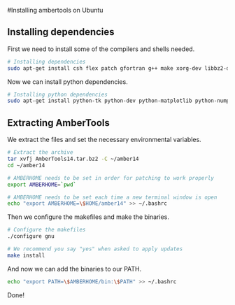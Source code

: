 #Installing ambertools on Ubuntu

## Installing dependencies

First we need to install some of the compilers and shells needed.
```bash
# Installing dependencies
sudo apt-get install csh flex patch gfortran g++ make xorg-dev libbz2-dev
```
Now we can install python dependencies.
```bash
# Installing python dependencies
sudo apt-get install python-tk python-dev python-matplotlib python-numpy python-scipy
```

## Extracting AmberTools
We extract the files and set the necessary environmental variables.
```bash
# Extract the archive
tar xvfj AmberTools14.tar.bz2 -C ~/amber14
cd ~/amber14

# AMBERHOME needs to be set in order for patching to work properly
export AMBERHOME=`pwd`

# AMBERHOME needs to be set each time a new terminal window is open
echo "export AMBERHOME=\$HOME/amber14" >> ~/.bashrc
```

Then we configure the makefiles and make the binaries.
```bash
# Configure the makefiles
./configure gnu

# We recommend you say "yes" when asked to apply updates
make install
```

And now we can add the  binaries to our PATH.
```bash
echo "export PATH=\$AMBERHOME/bin:\$PATH" >> ~/.bashrc
```

Done!